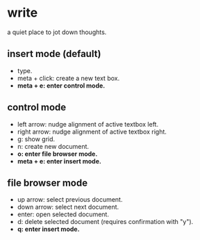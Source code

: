 # write

a quiet place to jot down thoughts.

## insert mode (default)

- type.
- meta + click: create a new text box.
- **meta + e: enter control mode.**

## control mode

- left arrow: nudge alignment of active textbox left.
- right arrow: nudge alignment of active textbox right.
- g: show grid.
- n: create new document.
- **o: enter file browser mode.**
- **meta + e: enter insert mode.**

## file browser mode

- up arrow: select previous document.
- down arrow: select next document.
- enter: open selected document.
- d: delete selected document (requires confirmation with "y").
- **q: enter insert mode.**
